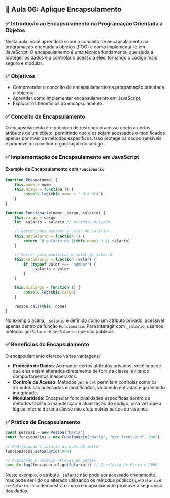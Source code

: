 ## 📝 Aula 06: Aplique Encapsulamento

### ✅ Introdução ao Encapsulamento na Programação Orientada a Objetos

Nesta aula, você aprenderá sobre o conceito de encapsulamento na programação orientada a objetos (POO) e como implementá-lo em JavaScript. O encapsulamento é uma técnica fundamental que ajuda a proteger os dados e a controlar o acesso a eles, tornando o código mais seguro e modular.

### ✅ Objetivos

-   Compreender o conceito de encapsulamento na programação orientada a objetos;
-   Aprender como implementar encapsulamento em JavaScript;
-   Explorar os benefícios do encapsulamento.

### ✅ Conceito de Encapsulamento

O encapsulamento é o princípio de restringir o acesso direto a certos atributos de um objeto, permitindo que eles sejam acessados e modificados apenas por meio de métodos específicos. Isso protege os dados sensíveis e promove uma melhor organização do código.

### ✅ Implementação de Encapsulamento em JavaScript

#### Exemplo de Encapsulamento com `Funcionario`

```javascript
function Pessoa(nome) {
    this.nome = nome
    this.dizOi = function () {
        console.log(this.nome + " diz olá")
    }
}

function Funcionario(nome, cargo, salario) {
    this.cargo = cargo
    let _salario = salario // Atributo privado

    // Getter para acessar o valor do salário
    this.getSalario = function () {
        return `O salário de ${this.nome} é ${_salario}`
    }

    // Setter para modificar o valor do salário
    this.setSalario = function (valor) {
        if (typeof valor === "number") {
            _salario = valor
        }
    }

    this.dizCargo = function () {
        console.log(this.cargo)
    }

    Pessoa.call(this, nome)
}
```

No exemplo acima, `_salario` é definido como um atributo privado, acessível apenas dentro da função `Funcionario`. Para interagir com `_salario`, usamos métodos `getSalario` e `setSalario`, que são públicos.

### ✅ Benefícios do Encapsulamento

O encapsulamento oferece várias vantagens:

-   **Proteção de Dados**: Ao manter certos atributos privados, você impede que eles sejam alterados diretamente de fora da classe, evitando comportamentos inesperados.
-   **Controle de Acesso**: Métodos `get` e `set` permitem controlar como os atributos são acessados e modificados, validando entradas e garantindo integridade.
-   **Modularidade**: Encapsular funcionalidades específicas dentro de métodos facilita a manutenção e atualização do código, uma vez que a lógica interna de uma classe não afeta outras partes do sistema.

### ✅ Prática de Encapsulamento

```javascript
const pessoa1 = new Pessoa("Maria")
const funcionario1 = new Funcionario("Maria", "dev front-end", 5000)

// Modificando o salário através do setter
funcionario1.setSalario(7000)

// Acessando o salário através do getter
console.log(funcionario1.getSalario()) // O salário de Maria é 7000
```

Neste exemplo, o atributo `_salario` não pode ser acessado diretamente, mas pode ser lido ou alterado utilizando os métodos públicos `getSalario` e `setSalario`. Isso demonstra como o encapsulamento promove a segurança dos dados.
